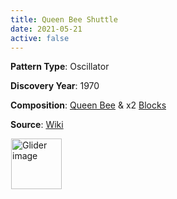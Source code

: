 ```yaml
---
title: Queen Bee Shuttle
date: 2021-05-21
active: false
---
```



**Pattern Type**: Oscillator

**Discovery Year**: 1970

**Composition**: [Queen Bee](https://galapagos.netlify.app/database/queen_bee/) & x2 [Blocks](https://galapagos.netlify.app/database/block/)

**Source**: [Wiki](https://www.conwaylife.com/wiki/Queen_bee_shuttle)
<!--more-->

<p>
<script type="text/javascript" src="https://www.conwaylife.com/js/lv-plugin.js"></script></p>

<div class="rle"><div class="codebox"><div style="display:none; position: relative; z-index: 1031;"><code>9bo$7bobo$6bobo$2o3bo2bo11b2o$2o4bobo11b2o$7bobo$9bo!
#C [[ THEME 6 GRID GRIDMAJOR 0 ZOOM 14.0 ]]
#C [[ COLOR ARROW Orange ARROWSIZE 3 0.05 ARROWALPHA 0.70 ]]
#C [[  ARROW -2 8 23 8 32  ]]
#C [[ COLOR ARROW Red ARROWSIZE 3 0.1 ARROWALPHA 0.70 ]]
#C [[  ARROW 23 8 23 -2 32  ]]
#C [[ COLOR ARROW Green ARROWSIZE 3 0.05 ARROWALPHA 0.70 ]]
#C [[  ARROW 23 -2 -2 -2 32  ]]
#C [[ COLOR ARROW Blue ARROWSIZE 3 0.1 ARROWALPHA 0.70 ]]
#C [[  ARROW -2 -2 -2 8 32  ]]
#C [[ COLOR LABEL Green LABELSIZE 40  LABELALPHA 0.70 ]]
#C [[ LABEL 10 -4 14 "Queen Bee Shuttle" ]]
#C [[ COLOR ARROW Purple ARROWSIZE 3 0.1 ARROWALPHA 0.70 ]]
#C [[  ARROW -2 6 3 6 32  ]]
#C [[ COLOR ARROW Cyan ARROWSIZE 3 0.1 ARROWALPHA 0.70 ]]
#C [[  ARROW 3 6 3 1 32  ]]
#C [[ COLOR ARROW Yellow ARROWSIZE 3 0.1 ARROWALPHA 0.70 ]]
#C [[  ARROW 3 1 -2 1 32  ]]
#C [[ COLOR ARROW Brown ARROWSIZE 3 0.1 ARROWALPHA 0.70 ]]
#C [[  ARROW -2 1 -2 6 32  ]]
#C [[ COLOR LABEL Green LABELSIZE 40  LABELALPHA 0.70 ]]
#C [[ LABEL 0 0 32 "Block" ]]
#C [[ COLOR ARROW Purple ARROWSIZE 3 0.1 ARROWALPHA 0.70 ]]
#C [[  ARROW 18 6 23 6 32  ]]
#C [[ COLOR ARROW Cyan ARROWSIZE 3 0.1 ARROWALPHA 0.70 ]]
#C [[  ARROW 23 6 23 1 32  ]]
#C [[ COLOR ARROW Yellow ARROWSIZE 3 0.1 ARROWALPHA 0.70 ]]
#C [[  ARROW 23 1 18 1 32  ]]
#C [[ COLOR ARROW Brown ARROWSIZE 3 0.1 ARROWALPHA 0.70 ]]
#C [[  ARROW 18 1 18 6 32  ]]
#C [[ COLOR LABEL Green LABELSIZE 40  LABELALPHA 0.70 ]]
#C [[ LABEL 20 0 32 "Block" ]]
#C [[ COLOR ARROW Fuchsia ARROWSIZE 3 0.1 ARROWALPHA 0.70 ]] 
#C [[ ARROW 3 8 11 8 32 ]] 
#C [[ COLOR ARROW Lime ARROWSIZE 3 0.1 ARROWALPHA 0.70 ]] 
#C [[ ARROW 11 8 11 -2 32 ]] 
#C [[ COLOR ARROW Salmon ARROWSIZE 3 0.1 ARROWALPHA 0.70 ]] 
#C [[ ARROW 11 -2 3 -2 32 ]] 
#C [[ COLOR ARROW Gray ARROWSIZE 3 0.1 ARROWALPHA 0.70 ]] 
#C [[ ARROW 3 -2 3 8 32 ]] 
#C [[ COLOR LABEL Green LABELSIZE 40 LABELALPHA 0.70 ]] 
#C [[ LABEL 7 9 32 "Queen Bee" ]]
</code></div></div><canvas width="760" height="560" style="margin-left:1px; position: relative; z-index: 1031;"><noscript> <a href="https://www.conwaylife.com/wiki/File:Glider.png" class="image" title="Glider image"><img alt="Glider image" src="https://www.conwaylife.com/w/images/7/79/Glider.png" decoding="async" width="81" height="81" /></a> </noscript></canvas></div>
